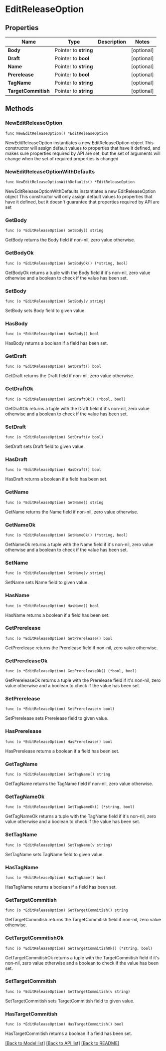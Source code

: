 # EditReleaseOption

## Properties

Name | Type | Description | Notes
------------ | ------------- | ------------- | -------------
**Body** | Pointer to **string** |  | [optional] 
**Draft** | Pointer to **bool** |  | [optional] 
**Name** | Pointer to **string** |  | [optional] 
**Prerelease** | Pointer to **bool** |  | [optional] 
**TagName** | Pointer to **string** |  | [optional] 
**TargetCommitish** | Pointer to **string** |  | [optional] 

## Methods

### NewEditReleaseOption

`func NewEditReleaseOption() *EditReleaseOption`

NewEditReleaseOption instantiates a new EditReleaseOption object
This constructor will assign default values to properties that have it defined,
and makes sure properties required by API are set, but the set of arguments
will change when the set of required properties is changed

### NewEditReleaseOptionWithDefaults

`func NewEditReleaseOptionWithDefaults() *EditReleaseOption`

NewEditReleaseOptionWithDefaults instantiates a new EditReleaseOption object
This constructor will only assign default values to properties that have it defined,
but it doesn't guarantee that properties required by API are set

### GetBody

`func (o *EditReleaseOption) GetBody() string`

GetBody returns the Body field if non-nil, zero value otherwise.

### GetBodyOk

`func (o *EditReleaseOption) GetBodyOk() (*string, bool)`

GetBodyOk returns a tuple with the Body field if it's non-nil, zero value otherwise
and a boolean to check if the value has been set.

### SetBody

`func (o *EditReleaseOption) SetBody(v string)`

SetBody sets Body field to given value.

### HasBody

`func (o *EditReleaseOption) HasBody() bool`

HasBody returns a boolean if a field has been set.

### GetDraft

`func (o *EditReleaseOption) GetDraft() bool`

GetDraft returns the Draft field if non-nil, zero value otherwise.

### GetDraftOk

`func (o *EditReleaseOption) GetDraftOk() (*bool, bool)`

GetDraftOk returns a tuple with the Draft field if it's non-nil, zero value otherwise
and a boolean to check if the value has been set.

### SetDraft

`func (o *EditReleaseOption) SetDraft(v bool)`

SetDraft sets Draft field to given value.

### HasDraft

`func (o *EditReleaseOption) HasDraft() bool`

HasDraft returns a boolean if a field has been set.

### GetName

`func (o *EditReleaseOption) GetName() string`

GetName returns the Name field if non-nil, zero value otherwise.

### GetNameOk

`func (o *EditReleaseOption) GetNameOk() (*string, bool)`

GetNameOk returns a tuple with the Name field if it's non-nil, zero value otherwise
and a boolean to check if the value has been set.

### SetName

`func (o *EditReleaseOption) SetName(v string)`

SetName sets Name field to given value.

### HasName

`func (o *EditReleaseOption) HasName() bool`

HasName returns a boolean if a field has been set.

### GetPrerelease

`func (o *EditReleaseOption) GetPrerelease() bool`

GetPrerelease returns the Prerelease field if non-nil, zero value otherwise.

### GetPrereleaseOk

`func (o *EditReleaseOption) GetPrereleaseOk() (*bool, bool)`

GetPrereleaseOk returns a tuple with the Prerelease field if it's non-nil, zero value otherwise
and a boolean to check if the value has been set.

### SetPrerelease

`func (o *EditReleaseOption) SetPrerelease(v bool)`

SetPrerelease sets Prerelease field to given value.

### HasPrerelease

`func (o *EditReleaseOption) HasPrerelease() bool`

HasPrerelease returns a boolean if a field has been set.

### GetTagName

`func (o *EditReleaseOption) GetTagName() string`

GetTagName returns the TagName field if non-nil, zero value otherwise.

### GetTagNameOk

`func (o *EditReleaseOption) GetTagNameOk() (*string, bool)`

GetTagNameOk returns a tuple with the TagName field if it's non-nil, zero value otherwise
and a boolean to check if the value has been set.

### SetTagName

`func (o *EditReleaseOption) SetTagName(v string)`

SetTagName sets TagName field to given value.

### HasTagName

`func (o *EditReleaseOption) HasTagName() bool`

HasTagName returns a boolean if a field has been set.

### GetTargetCommitish

`func (o *EditReleaseOption) GetTargetCommitish() string`

GetTargetCommitish returns the TargetCommitish field if non-nil, zero value otherwise.

### GetTargetCommitishOk

`func (o *EditReleaseOption) GetTargetCommitishOk() (*string, bool)`

GetTargetCommitishOk returns a tuple with the TargetCommitish field if it's non-nil, zero value otherwise
and a boolean to check if the value has been set.

### SetTargetCommitish

`func (o *EditReleaseOption) SetTargetCommitish(v string)`

SetTargetCommitish sets TargetCommitish field to given value.

### HasTargetCommitish

`func (o *EditReleaseOption) HasTargetCommitish() bool`

HasTargetCommitish returns a boolean if a field has been set.


[[Back to Model list]](../README.md#documentation-for-models) [[Back to API list]](../README.md#documentation-for-api-endpoints) [[Back to README]](../README.md)


